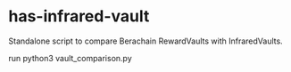 # has-infrared-vault
Standalone script to compare Berachain RewardVaults with InfraredVaults.

run python3 vault_comparison.py
